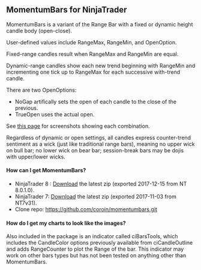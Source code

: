 ## MomentumBars for NinjaTrader

MomentumBars is a variant of the Range Bar with a fixed or dynamic height candle body (open-close).

User-defined values include RangeMax, RangeMin, and OpenOption.

Fixed-range candles result when RangeMax and RangeMin are equal.

Dynamic-range candles show each new trend beginning with RangeMin and incrementing one tick up to RangeMax for each successive with-trend candle.

There are two OpenOptions:
* NoGap artifically sets the open of each candle to the close of the previous.
* TrueOpen uses the actual open.

See [this page](http://coroin.com/news/momentumbars8-beta/) for screenshots showing each combination.

Regardless of dynamic or open settings, all candles express counter-trend sentiment as a wick (just like traditional range bars), meaning no upper wick on bull bar; no lower wick on bear bar; session-break bars may be dojis with upper/lower wicks.

#### How can I get MomentumBars?
* NinjaTrader 8 : [Download](https://github.com/coroin/momentumbars/raw/master/bin/MomentumBarsType8.zip) the latest zip (exported 2017-12-15 from NT 8.0.1.0).
* NinjaTrader 7: [Download](https://github.com/coroin/momentumbars/raw/master/bin/MomentumBarsType7.zip) the latest zip (exported 2017-11-03 from NT7v31).
* Clone repo: https://github.com/coroin/momentumbars.git

#### How do I get my charts to look like the images?

Also included in the package is an indicator called ciBarsTools, which includes the CandleColor options previously available from ciCandleOutline and adds RangeCounter to plot the Range of the bar. This indicator may work on other bars types but has not been tested on anything other than MomentumBars.
